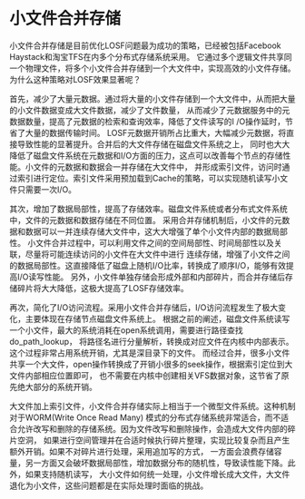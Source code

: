 # 小文件合并存储

小文件合并存储是目前优化LOSF问题最为成功的策略，已经被包括Facebook Haystack和淘宝TFS在内多个分布式存储系统采用。
它通过多个逻辑文件共享同一个物理文件，将多个小文件合并存储到一个大文件中，实现高效的小文件存储。为什么这种策略对LOSF效果显著呢？

首先，减少了大量元数据。通过将大量的小文件存储到一个大文件中，从而把大量的小文件数据变成大文件数据，减少了文件数量，
从而减少了元数据服务中的元数据数量，提高了元数据的检索和查询效率，降低了文件读写的I /O操作延时，节省了大量的数据传输时间。
LOSF元数据开销所占比重大，大幅减少元数据，将直接导致性能的显著提升。合并后的大文件存储在磁盘文件系统之上，
同时也大大降低了磁盘文件系统在元数据和I/O方面的压力，这点可以改善每个节点的存储性能。小文件的元数据和数据会一并存储在大文件中，
并形成索引文件，访问时通过索引进行定位。索引文件采用预加载到Cache的策略，可以实现随机读写小文件只需要一次I/O。

其次，增加了数据局部性，提高了存储效率。磁盘文件系统或者分布式文件系统中，文件的元数据和数据存储在不同位置。
采用合并存储机制后，小文件的元数据和数据可以一并连续存储大文件中，这大大增强了单个小文件内部的数据局部性。
小文件合并过程中，可以利用文件之间的空间局部性、时间局部性以及关联，尽量将可能连续访问的小文件在大文件中进行
连续存储，增强了小文件之间的数据局部性。这直接降低了磁盘上随机I/O比率，转换成了顺序I/O，能够有效提高I/O读写性能。
另外，小文件单独存储会形成外部和内部碎片，而合并存储后存储碎片将大大降低，这极大提高了LOSF存储效率。

再次，简化了I/O访问流程。采用小文件合并存储后，I/O访问流程发生了极大变化，主要体现在存储节点磁盘文件系统上。
根据之前的阐述，磁盘文件系统读写一个小文件，最大的系统消耗在open系统调用，需要进行路径查找do_path_lookup，
将路径名进行分量解析，转换成对应文件在内核中内部表示。这个过程非常占用系统开销，尤其是深目录下的文件。
而经过合并，很多小文件共享一个大文件，open操作转换成了开销小很多的seek操作，根据索引定位到大文件内部相应位置即可，
也不需要在内核中创建相关VFS数据对象，这节省了原先绝大部分的系统开销。

大文件加上索引文件，小文件合并存储实际上相当于一个微型文件系统。这种机制对于WORM(Write Once Read Many)
模式的分布式存储系统非常适合，而不适合允许改写和删除的存储系统。因为文件改写和删除操作，会造成大文件内部的碎片空洞，
如果进行空间管理并在合适时候执行碎片整理，实现比较复杂而且产生额外开销。如果不对碎片进行处理，采用追加写的方式，
一方面会浪费存储容量，另一方面又会破坏数据局部性，增加数据分布的随机性，导致读性能下降。此外，如果支持随机读写，
大小文件如何统一处理，小文件增长成大文件，大文件退化为小文件，这些问题都是在实际处理时面临的挑战。
